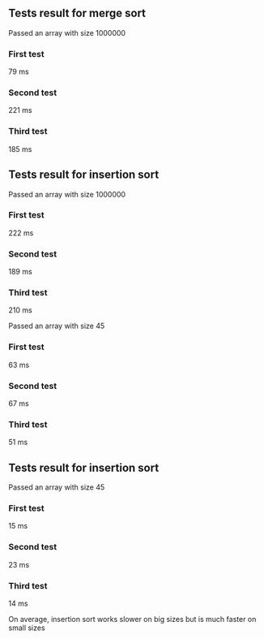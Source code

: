 ## Tests result for merge sort

Passed an array with size 1000000

### First test
79 ms

### Second test
221 ms

### Third test
185 ms

## Tests result for insertion sort

Passed an array with size 1000000

### First test 
222 ms

### Second test
189 ms

### Third test
210 ms

Passed an array with size 45

### First test
63 ms

### Second test
67 ms

### Third test
51 ms

## Tests result for insertion sort

Passed an array with size 45

### First test
15 ms

### Second test
23 ms

### Third test
14 ms

On average, insertion sort works slower on big sizes but is much faster on small sizes